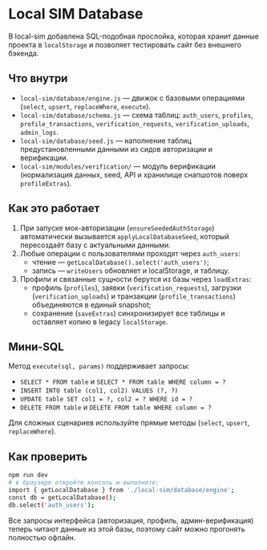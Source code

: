 # Local SIM Database

В local-sim добавлена SQL-подобная прослойка, которая хранит данные проекта в `localStorage` и позволяет тестировать сайт без внешнего бэкенда.

## Что внутри

- `local-sim/database/engine.js` — движок с базовыми операциями (`select`, `upsert`, `replaceWhere`, `execute`).
- `local-sim/database/schema.js` — схема таблиц: `auth_users`, `profiles`, `profile_transactions`, `verification_requests`, `verification_uploads`, `admin_logs`.
- `local-sim/database/seed.js` — наполнение таблиц предустановленными данными из сидов авторизации и верификации.
- `local-sim/modules/verification/` — модуль верификации (нормализация данных, seed, API и хранилище снапшотов поверх `profileExtras`).

## Как это работает

1. При запуске мок-авторизации (`ensureSeededAuthStorage`) автоматически вызывается `applyLocalDatabaseSeed`, который пересоздаёт базу с актуальными данными.
2. Любые операции с пользователями проходят через `auth_users`:
   - чтение — `getLocalDatabase().select('auth_users')`;
   - запись — `writeUsers` обновляет и localStorage, и таблицу.
3. Профили и связанные сущности берутся из базы через `loadExtras`:
   - профиль (`profiles`), заявки (`verification_requests`), загрузки (`verification_uploads`) и транзакции (`profile_transactions`) объединяются в единый snapshot;
   - сохранение (`saveExtras`) синхронизирует все таблицы и оставляет копию в legacy `localStorage`.

## Мини-SQL

Метод `execute(sql, params)` поддерживает запросы:

- `SELECT * FROM table` и `SELECT * FROM table WHERE column = ?`
- `INSERT INTO table (col1, col2) VALUES (?, ?)`
- `UPDATE table SET col1 = ?, col2 = ? WHERE id = ?`
- `DELETE FROM table` и `DELETE FROM table WHERE column = ?`

Для сложных сценариев используйте прямые методы (`select`, `upsert`, `replaceWhere`).

## Как проверить

```bash
npm run dev
# в браузере откройте консоль и выполните:
import { getLocalDatabase } from './local-sim/database/engine';
const db = getLocalDatabase();
db.select('auth_users');
```

Все запросы интерфейса (авторизация, профиль, админ-верификация) теперь читают данные из этой базы, поэтому сайт можно прогонять полностью офлайн.
